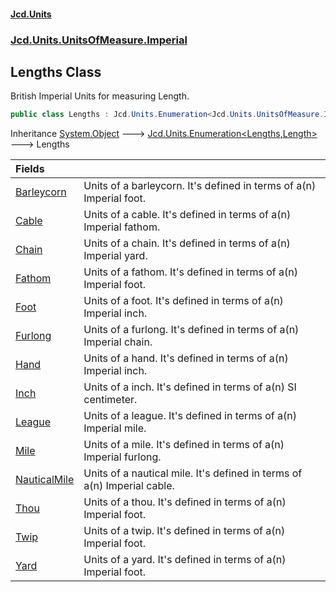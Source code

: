 #### [Jcd.Units](index.md 'index')
### [Jcd.Units.UnitsOfMeasure.Imperial](Jcd.Units.UnitsOfMeasure.Imperial.md 'Jcd.Units.UnitsOfMeasure.Imperial')

## Lengths Class

British Imperial Units for measuring Length.

```csharp
public class Lengths : Jcd.Units.Enumeration<Jcd.Units.UnitsOfMeasure.Imperial.Lengths, Jcd.Units.UnitTypes.Length>
```

Inheritance [System.Object](https://docs.microsoft.com/en-us/dotnet/api/System.Object 'System.Object') &#129106; [Jcd.Units.Enumeration&lt;](Jcd.Units.Enumeration_TEnumeration,T_.md 'Jcd.Units.Enumeration<TEnumeration,T>')[Lengths](Jcd.Units.UnitsOfMeasure.Imperial.Lengths.md 'Jcd.Units.UnitsOfMeasure.Imperial.Lengths')[,](Jcd.Units.Enumeration_TEnumeration,T_.md 'Jcd.Units.Enumeration<TEnumeration,T>')[Length](Jcd.Units.UnitTypes.Length.md 'Jcd.Units.UnitTypes.Length')[&gt;](Jcd.Units.Enumeration_TEnumeration,T_.md 'Jcd.Units.Enumeration<TEnumeration,T>') &#129106; Lengths

| Fields | |
| :--- | :--- |
| [Barleycorn](Jcd.Units.UnitsOfMeasure.Imperial.Lengths.Barleycorn.md 'Jcd.Units.UnitsOfMeasure.Imperial.Lengths.Barleycorn') | Units of a barleycorn. It's defined in terms of a(n) Imperial foot. |
| [Cable](Jcd.Units.UnitsOfMeasure.Imperial.Lengths.Cable.md 'Jcd.Units.UnitsOfMeasure.Imperial.Lengths.Cable') | Units of a cable. It's defined in terms of a(n) Imperial fathom. |
| [Chain](Jcd.Units.UnitsOfMeasure.Imperial.Lengths.Chain.md 'Jcd.Units.UnitsOfMeasure.Imperial.Lengths.Chain') | Units of a chain. It's defined in terms of a(n) Imperial yard. |
| [Fathom](Jcd.Units.UnitsOfMeasure.Imperial.Lengths.Fathom.md 'Jcd.Units.UnitsOfMeasure.Imperial.Lengths.Fathom') | Units of a fathom. It's defined in terms of a(n) Imperial foot. |
| [Foot](Jcd.Units.UnitsOfMeasure.Imperial.Lengths.Foot.md 'Jcd.Units.UnitsOfMeasure.Imperial.Lengths.Foot') | Units of a foot. It's defined in terms of a(n) Imperial inch. |
| [Furlong](Jcd.Units.UnitsOfMeasure.Imperial.Lengths.Furlong.md 'Jcd.Units.UnitsOfMeasure.Imperial.Lengths.Furlong') | Units of a furlong. It's defined in terms of a(n) Imperial chain. |
| [Hand](Jcd.Units.UnitsOfMeasure.Imperial.Lengths.Hand.md 'Jcd.Units.UnitsOfMeasure.Imperial.Lengths.Hand') | Units of a hand. It's defined in terms of a(n) Imperial inch. |
| [Inch](Jcd.Units.UnitsOfMeasure.Imperial.Lengths.Inch.md 'Jcd.Units.UnitsOfMeasure.Imperial.Lengths.Inch') | Units of a inch. It's defined in terms of a(n) SI centimeter. |
| [League](Jcd.Units.UnitsOfMeasure.Imperial.Lengths.League.md 'Jcd.Units.UnitsOfMeasure.Imperial.Lengths.League') | Units of a league. It's defined in terms of a(n) Imperial mile. |
| [Mile](Jcd.Units.UnitsOfMeasure.Imperial.Lengths.Mile.md 'Jcd.Units.UnitsOfMeasure.Imperial.Lengths.Mile') | Units of a mile. It's defined in terms of a(n) Imperial furlong. |
| [NauticalMile](Jcd.Units.UnitsOfMeasure.Imperial.Lengths.NauticalMile.md 'Jcd.Units.UnitsOfMeasure.Imperial.Lengths.NauticalMile') | Units of a nautical mile. It's defined in terms of a(n) Imperial cable. |
| [Thou](Jcd.Units.UnitsOfMeasure.Imperial.Lengths.Thou.md 'Jcd.Units.UnitsOfMeasure.Imperial.Lengths.Thou') | Units of a thou. It's defined in terms of a(n) Imperial foot. |
| [Twip](Jcd.Units.UnitsOfMeasure.Imperial.Lengths.Twip.md 'Jcd.Units.UnitsOfMeasure.Imperial.Lengths.Twip') | Units of a twip. It's defined in terms of a(n) Imperial foot. |
| [Yard](Jcd.Units.UnitsOfMeasure.Imperial.Lengths.Yard.md 'Jcd.Units.UnitsOfMeasure.Imperial.Lengths.Yard') | Units of a yard. It's defined in terms of a(n) Imperial foot. |
